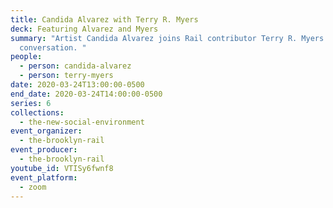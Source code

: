 ```yaml
---
title: Candida Alvarez with Terry R. Myers
deck: Featuring Alvarez and Myers
summary: "Artist Candida Alvarez joins Rail contributor Terry R. Myers for a
  conversation. "
people:
  - person: candida-alvarez
  - person: terry-myers
date: 2020-03-24T13:00:00-0500
end_date: 2020-03-24T14:00:00-0500
series: 6
collections:
  - the-new-social-environment
event_organizer:
  - the-brooklyn-rail
event_producer:
  - the-brooklyn-rail
youtube_id: VTISy6fwnf8
event_platform:
  - zoom
---
```

